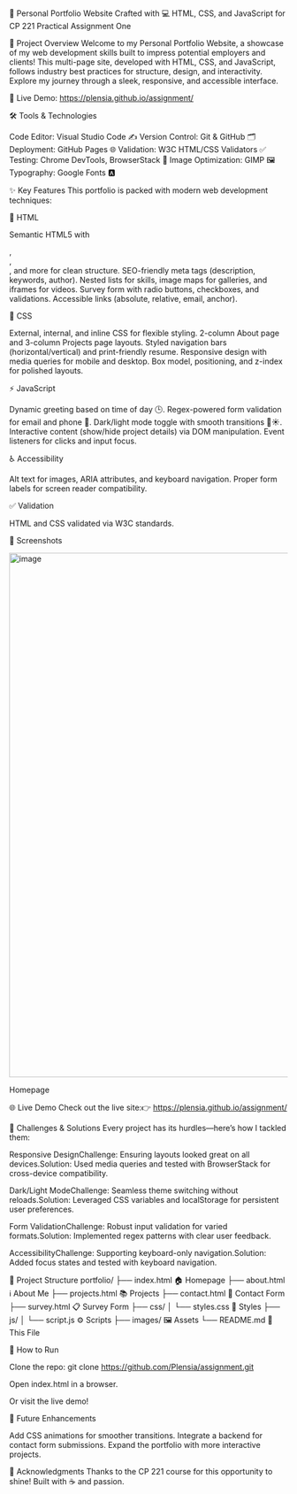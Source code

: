 🌟 Personal Portfolio Website
Crafted with 💻 HTML, CSS, and JavaScript for CP 221 Practical Assignment One


🚀 Project Overview
Welcome to my Personal Portfolio Website, a showcase of my web development skills built to impress potential employers and clients! This multi-page site, developed with HTML, CSS, and JavaScript, follows industry best practices for structure, design, and interactivity. Explore my journey through a sleek, responsive, and accessible interface.

🔗 Live Demo: https://plensia.github.io/assignment/


🛠️ Tools & Technologies

Code Editor: Visual Studio Code ✍️
Version Control: Git & GitHub 🗂️
Deployment: GitHub Pages 🌐
Validation: W3C HTML/CSS Validators ✅
Testing: Chrome DevTools, BrowserStack 📱
Image Optimization: GIMP 🖼️
Typography: Google Fonts 🅰️

✨ Key Features
This portfolio is packed with modern web development techniques:

📝 HTML

Semantic HTML5 with <main>, <nav>, <section>, and more for clean structure.
SEO-friendly meta tags (description, keywords, author).
Nested lists for skills, image maps for galleries, and iframes for videos.
Survey form with radio buttons, checkboxes, and validations.
Accessible links (absolute, relative, email, anchor).

🎨 CSS

External, internal, and inline CSS for flexible styling.
2-column About page and 3-column Projects page layouts.
Styled navigation bars (horizontal/vertical) and print-friendly resume.
Responsive design with media queries for mobile and desktop.
Box model, positioning, and z-index for polished layouts.

⚡ JavaScript

Dynamic greeting based on time of day 🕒.
Regex-powered form validation for email and phone 📧.
Dark/light mode toggle with smooth transitions 🌙☀️.
Interactive content (show/hide project details) via DOM manipulation.
Event listeners for clicks and input focus.

♿ Accessibility

Alt text for images, ARIA attributes, and keyboard navigation.
Proper form labels for screen reader compatibility.

✅ Validation

HTML and CSS validated via W3C standards.

📸 Screenshots

<img width="948" alt="image" src="https://github.com/user-attachments/assets/e8b9700e-7387-41d4-8f99-8d10f1a15b4d" />


Homepage


🌐 Live Demo
Check out the live site:👉 https://plensia.github.io/assignment/

🧩 Challenges & Solutions
Every project has its hurdles—here’s how I tackled them:

Responsive DesignChallenge: Ensuring layouts looked great on all devices.Solution: Used media queries and tested with BrowserStack for cross-device compatibility.

Dark/Light ModeChallenge: Seamless theme switching without reloads.Solution: Leveraged CSS variables and localStorage for persistent user preferences.

Form ValidationChallenge: Robust input validation for varied formats.Solution: Implemented regex patterns with clear user feedback.

AccessibilityChallenge: Supporting keyboard-only navigation.Solution: Added focus states and tested with keyboard navigation.



📂 Project Structure
portfolio/
├── index.html          🏠 Homepage
├── about.html          ℹ️ About Me
├── projects.html       📚 Projects
├── contact.html        📩 Contact Form
├── survey.html         📋 Survey Form
├── css/
│   └── styles.css      🎨 Styles
├── js/
│   └── script.js       ⚙️ Scripts
├── images/             🖼️ Assets
└── README.md           📖 This File


🚀 How to Run

Clone the repo:
git clone https://github.com/Plensia/assignment.git


Open index.html in a browser.

Or visit the live demo!



🔮 Future Enhancements

Add CSS animations for smoother transitions.
Integrate a backend for contact form submissions.
Expand the portfolio with more interactive projects.


🙌 Acknowledgments
Thanks to the CP 221 course for this opportunity to shine! Built with ☕ and passion.
